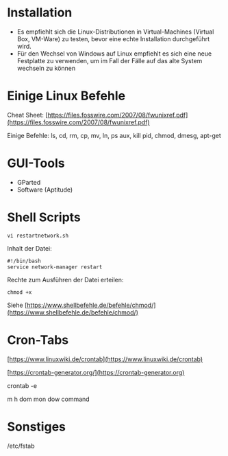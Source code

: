 # Installation
 * Es empfiehlt sich die Linux-Distributionen in Virtual-Machines (Virtual Box, VM-Ware) zu testen, bevor eine echte Installation durchgeführt wird.
 * Für den Wechsel von Windows auf Linux empfiehlt es sich eine neue Festplatte zu verwenden, um im Fall der Fälle auf das alte System wechseln zu können

# Einige Linux Befehle
 Cheat Sheet: [https://files.fosswire.com/2007/08/fwunixref.pdf](https://files.fosswire.com/2007/08/fwunixref.pdf)
 
 Einige Befehle: ls, cd, rm, cp, mv, ln, ps aux, kill pid, chmod, dmesg, apt-get
 
# GUI-Tools
 * GParted
 * Software (Aptitude)
 
# Shell Scripts
  ```
  vi restartnetwork.sh
  ```
  
  Inhalt der Datei:
  ```
  #!/bin/bash
  service network-manager restart
  ```
  
  Rechte zum Ausführen der Datei erteilen:
  ```
  chmod +x 
  ```
  
  Siehe [https://www.shellbefehle.de/befehle/chmod/](https://www.shellbefehle.de/befehle/chmod/)


# Cron-Tabs
  [https://www.linuxwiki.de/crontab](https://www.linuxwiki.de/crontab)
  
  [https://crontab-generator.org/](https://crontab-generator.org)
  
  crontab -e
  
  m  h  dom  mon  dow  command

# Sonstiges

  /etc/fstab
  
